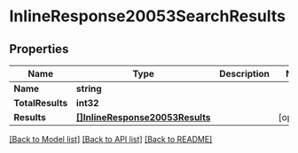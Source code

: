# InlineResponse20053SearchResults

## Properties

Name | Type | Description | Notes
------------ | ------------- | ------------- | -------------
**Name** | **string** |  | 
**TotalResults** | **int32** |  | 
**Results** | [**[]InlineResponse20053Results**](inline_response_200_53_results.md) |  | [optional] 

[[Back to Model list]](../README.md#documentation-for-models) [[Back to API list]](../README.md#documentation-for-api-endpoints) [[Back to README]](../README.md)


